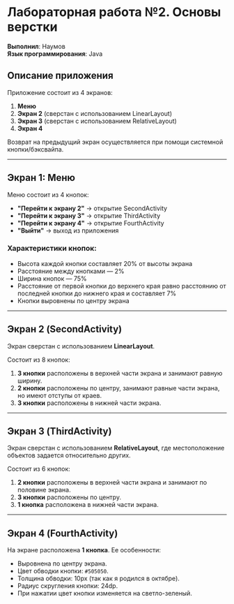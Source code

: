 # Лабораторная работа №2. Основы верстки

**Выполнил**: Наумов  
**Язык программирования**: Java

## Описание приложения
Приложение состоит из 4 экранов:

1. **Меню**
2. **Экран 2** (сверстан с использованием LinearLayout)
3. **Экран 3** (сверстан с использованием RelativeLayout)
4. **Экран 4**

Возврат на предыдущий экран осуществляется при помощи системной кнопки/бэксвайпа.

---

## Экран 1: Меню

Меню состоит из 4 кнопок:

- **"Перейти к экрану 2"** → открытие SecondActivity
- **"Перейти к экрану 3"** → открытие ThirdActivity
- **"Перейти к экрану 4"** → открытие FourthActivity
- **"Выйти"** → выход из приложения

### Характеристики кнопок:

- Высота каждой кнопки составляет 20% от высоты экрана
- Расстояние между кнопками — 2%
- Ширина кнопок — 75%
- Расстояние от первой кнопки до верхнего края равно расстоянию от последней кнопки до нижнего края и составляет 7%
- Кнопки выровнены по центру экрана

---

## Экран 2 (SecondActivity)

Экран сверстан с использованием **LinearLayout**.

Состоит из 8 кнопок:

1. **3 кнопки** расположены в верхней части экрана и занимают равную ширину.
2. **2 кнопки** расположены по центру, занимают равные части экрана, но имеют отступы от краев.
3. **3 кнопки** расположены в нижней части экрана.

---

## Экран 3 (ThirdActivity)

Экран сверстан с использованием **RelativeLayout**, где местоположение объектов задается относительно других.

Состоит из 6 кнопок:

1. **2 кнопки** расположены в верхней части экрана и занимают по половине экрана.
2. **3 кнопки** расположены по центру.
3. **1 кнопка** расположена в нижней части экрана.

---

## Экран 4 (FourthActivity)

На экране расположена **1 кнопка**. Ее особенности:

- Выровнена по центру экрана.
- Цвет обводки кнопки: `#505050`.
- Толщина обводки: 10px (так как я родился в октябре).
- Радиус скругления кнопки: 24dp.
- При нажатии цвет кнопки изменяется на светло-зеленый.
